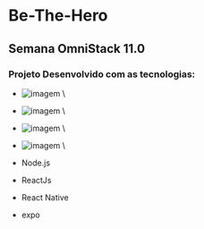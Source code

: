 # Be-The-Hero

## Semana OmniStack 11.0

### Projeto Desenvolvido com as tecnologias:

- ![imagem](https://walde.co/wp-content/uploads/2016/09/nodejs_logo.png) \
- ![imagem](https://www.luiztools.com.br/wp-content/uploads/2020/06/reactJS.png) \
- ![imagem](https://fei.edu.br/~gwachs/disciplinas/CC4670/slides/Aula05/slides/images/react_native_logo.png) \
- ![imagem](https://repository-images.githubusercontent.com/65750241/79017180-d4ce-11e9-9955-3f0a7be00c7a) \



- Node.js 
- ReactJs
- React Native
- expo
 
